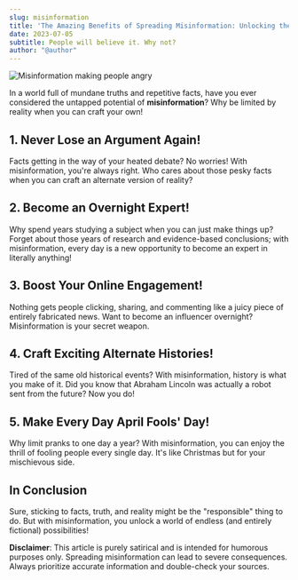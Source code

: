 ```yaml
---
slug: misinformation
title: 'The Amazing Benefits of Spreading Misinformation: Unlocking the Power of Alternate Realities!'
date: 2023-07-05
subtitle: People will believe it. Why not?
author: "@author"
---
```


![Misinformation making people angry](images/misinformation.jpg)

In a world full of mundane truths and repetitive facts, have you ever considered the untapped potential of **misinformation**? Why be limited by reality when you can craft your own!

## **1. Never Lose an Argument Again!**

Facts getting in the way of your heated debate? No worries! With misinformation, you're always right. Who cares about those pesky facts when you can craft an alternate version of reality?

## **2. Become an Overnight Expert!**

Why spend years studying a subject when you can just make things up? Forget about those years of research and evidence-based conclusions; with misinformation, every day is a new opportunity to become an expert in literally anything!

## **3. Boost Your Online Engagement!**

Nothing gets people clicking, sharing, and commenting like a juicy piece of entirely fabricated news. Want to become an influencer overnight? Misinformation is your secret weapon.

## **4. Craft Exciting Alternate Histories!**

Tired of the same old historical events? With misinformation, history is what you make of it. Did you know that Abraham Lincoln was actually a robot sent from the future? Now you do!

## **5. Make Every Day April Fools' Day!**

Why limit pranks to one day a year? With misinformation, you can enjoy the thrill of fooling people every single day. It's like Christmas but for your mischievous side.

## **In Conclusion**

Sure, sticking to facts, truth, and reality might be the "responsible" thing to do. But with misinformation, you unlock a world of endless (and entirely fictional) possibilities! 

**Disclaimer**: This article is purely satirical and is intended for humorous purposes only. Spreading misinformation can lead to severe consequences. Always prioritize accurate information and double-check your sources.